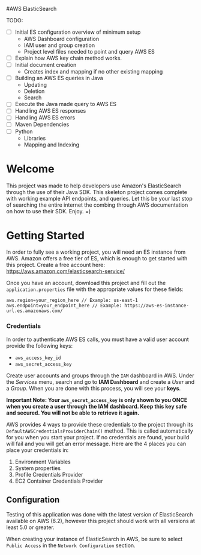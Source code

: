#AWS ElasticSearch

TODO:
- [ ] Initial ES configuration overview of minimum setup
  - AWS Dashboard configuration
  - IAM user and group creation
  - Project level files needed to point and query AWS ES
- [ ] Explain how AWS key chain method works.
- [ ] Initial document creation
  - Creates index and mapping if no other existing mapping
- [ ] Building an AWS ES queries in Java
  - Updating
  - Deletion
  - Search
- [ ] Execute the Java made query to AWS ES
- [ ] Handling AWS ES responses
- [ ] Handling AWS ES errors
- [ ] Maven Dependencies
- [ ] Python
  - Libraries
  - Mapping and Indexing

# Welcome
This project was made to help developers use Amazon's ElasticSearch through the use of their Java SDK. This skeleton project comes complete with working example API endpoints, and queries. Let this be your last stop of searching the entire internet the combing through AWS documentation on how to use their SDK. Enjoy. =)

# Getting Started
In order to fully see a working project, you will need an ES instance from AWS. Amazon offers a free tier of ES, which is enough to get started with this project. Create a free account here: https://aws.amazon.com/elasticsearch-service/

Once you have an account, download this project and fill out the `application.properties` file with the appropriate values for these fields:
  ```
  aws.region=your_region_here // Example: us-east-1
  aws.endpoint=your_endpoint_here // Example: https://aws-es-instance-url.es.amazonaws.com/
```
### Credentials
In order to authenticate AWS ES calls, you must have a valid user account provide the following keys:
 - `aws_access_key_id`
 - `aws_secret_access_key`

Create user accounts and groups through the `IAM` dashboard in AWS. Under the _Services_ menu, search and go to **IAM Dashboard** and create a _User_ and a _Group_. When you are done with this process, you will see your **keys**.

**Important Note: Your `aws_secret_access_key` is only shown to you ONCE when you create a user through the IAM dashboard. Keep this key safe and secured. You will not be able to retrieve it again.**

AWS provides 4 ways to provide these credentials to the project through its `DefaultAWSCredentialsProviderChain()` method. This is called automatically for you when you start your project. If no credentials are found, your build will fail and you will get an error message. Here are the 4 places you can place your credentials in:
1. Environment Variables
2. System properties
3. Profile Credentials Provider
4. EC2 Container Credentials Provider



## Configuration
Testing of this application was done with the latest version of ElasticSearch available on AWS (6.2), however this project should work with all versions at least 5.0 or greater.

When creating your instance of ElasticSearch in AWS, be sure to select `Public Access` in the `Network Configuration` section.
